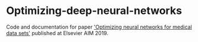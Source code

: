 # Optimizing-deep-neural-networks
Code and documentation for paper ['Optimizing neural networks for medical data sets'](https://www.sciencedirect.com/science/article/pii/S0933365718300319) published at Elsevier AIM 2019.
